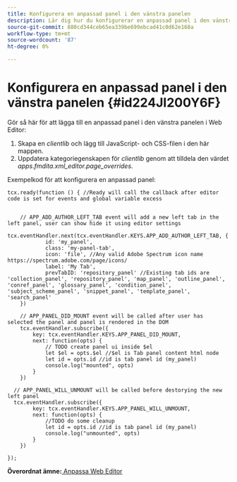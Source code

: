 ```yaml
---
title: Konfigurera en anpassad panel i den vänstra panelen
description: Lär dig hur du konfigurerar en anpassad panel i den vänstra panelen
source-git-commit: 880cd344ceb65ea339be699ebcad41c0d62e168a
workflow-type: tm+mt
source-wordcount: '87'
ht-degree: 0%

---
```


# Konfigurera en anpassad panel i den vänstra panelen {#id224JI200Y6F}

Gör så här för att lägga till en anpassad panel i den vänstra panelen i Web Editor:

1. Skapa en *clientlib* och lägg till JavaScript- och CSS-filen i den här mappen.
1. Uppdatera kategoriegenskapen för *clientlib* genom att tilldela den värdet *apps.fmdita.xml\_editor.page\_overrides*.

Exempelkod för att konfigurera en anpassad panel:

```
tcx.ready(function () { //Ready will call the callback after editor code is set for events and global variable excess
 
 
    // APP_ADD_AUTHOR_LEFT_TAB event will add a new left tab in the left panel, user can show hide it using editor settings
    tcx.eventHandler.next(tcx.eventHandler.KEYS.APP_ADD_AUTHOR_LEFT_TAB, {
            id: 'my_panel',
            class: 'my-panel-tab',
            icon: 'file', //Any valid Adobe Spectrum icon name https://spectrum.adobe.com/page/icons/
            label: 'My Tab',
            prevTabID: 'repository_panel' //Existing tab ids are 'collection_panel', 'repository_panel', 'map_panel', 'outline_panel', 'conref_panel', 'glossary_panel', 'condition_panel', 'subject_scheme_panel', 'snippet_panel', 'template_panel', 'search_panel'
    })
 
    // APP_PANEL_DID_MOUNT event will be called after user has selected the panel and panel is rendered in the DOM
    tcx.eventHandler.subscribe({
        key: tcx.eventHandler.KEYS.APP_PANEL_DID_MOUNT,
        next: function(opts) {
            // TODO create panel ui inside $el
            let $el = opts.$el //$el is Tab panel content html node
            let id = opts.id //id is tab panel id (my_panel)
            console.log("mounted", opts)
        }
    })
 
  // APP_PANEL_WILL_UNMOUNT will be called before destorying the new left panel
  tcx.eventHandler.subscribe({
        key: tcx.eventHandler.KEYS.APP_PANEL_WILL_UNMOUNT,
        next: function(opts) {
            //TODO do some cleanup
            let id = opts.id //id is tab panel id (my_panel)
            console.log("unmounted", opts)
        }
    })
 
});
```

**Överordnat ämne:**[ Anpassa Web Editor](conf-web-editor.md)
